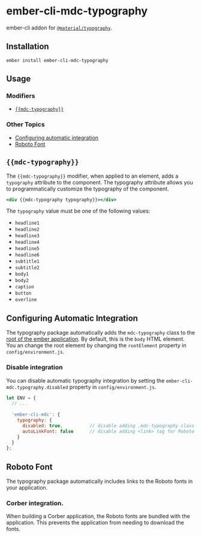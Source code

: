 ember-cli-mdc-typography
=========================

ember-cli addon for [`@material/typography`](https://github.com/material-components/material-components-web/tree/master/packages/mdc-typography).

Installation
------------

    ember install ember-cli-mdc-typography

Usage
-----------------------

### Modifiers

* [`{{mdc-typography}}`](#typography-mixin)

### Other Topics
* [Configuring automatic integration](#configuring-automatic-integration)
* [Roboto Font](#roboto-font)

`{{mdc-typography}}`
----------------------

The `{{mdc-typography}}` modifier, when applied to an element, adds a `typography` attribute
to the component. The typography attribute allows you to programmatically customize
the typography of the component.

```handlebars
<div {{mdc-typography typography}}></div>
```

The `typography` value must be one of the following values:

* `headline1`
* `headline2`
* `headline3`
* `headline4`
* `headline5`
* `headline6`
* `subtitle1`
* `subtitle2`
* `body1`
* `body2`
* `caption`
* `button`
* `overline`

Configuring Automatic Integration
------------------------------------

The typography package automatically adds the `mdc-typography` class to the 
[root of the ember application](https://guides.emberjs.com/release/configuring-ember/embedding-applications/#toc_changing-the-root-element).
By default, this is the `body` HTML element. You an change the root element 
by changing the `rootElement` property in `config/environment.js`.

### Disable integration

You can disable automatic typography integration by setting the `ember-cli-mdc.typography.disabled`
property in `config/environment.js`.

```javascript
let ENV = {
  // ...
  
  'ember-cli-mdc': {
    typography: {
      disabled: true,          // disable adding .mdc-typography class to root element
      autoLinkFont: false      // disable adding <link> tag for Roboto font
    }
  }
};
```

Roboto Font
----------------

The typography package automatically includes links to the Roboto fonts in your
application.

### Corber integration.

When building a Corber application, the Roboto fonts are bundled with the application. This
prevents the application from needing to download the fonts.

